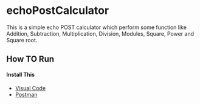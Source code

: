 # echoPostCalculator
This is a simple echo POST calculator which perform some function like Addition, Subtraction, Multiplication, Division, Modules, Square, Power and Square root.

## How TO Run
#### Install This
- [Visual Code](https://code.visualstudio.com/download)
- [Postman](https://www.postman.com/downloads/)
